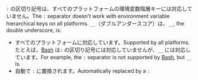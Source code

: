 <span data-ttu-id="85dcd-101">`:` の区切り記号は、すべてのプラットフォームの環境変数階層キーには対応していません。</span><span class="sxs-lookup"><span data-stu-id="85dcd-101">The `:` separator doesn't work with environment variable hierarchical keys on all platforms.</span></span> <span data-ttu-id="85dcd-102">`__`（ダブルアンダースコア）は、</span><span class="sxs-lookup"><span data-stu-id="85dcd-102">`__`, the double underscore, is:</span></span>

* <span data-ttu-id="85dcd-103">すべてのプラットフォームに対応しています。</span><span class="sxs-lookup"><span data-stu-id="85dcd-103">Supported by all platforms.</span></span> <span data-ttu-id="85dcd-104">たとえば、[Bash](https://linuxhint.com/bash-environment-variables/) は`:` の区切り記号には対応していませんが、`__` には対応しています。</span><span class="sxs-lookup"><span data-stu-id="85dcd-104">For example, the `:` separator is not supported by [Bash](https://linuxhint.com/bash-environment-variables/), but `__` is.</span></span>
* <span data-ttu-id="85dcd-105">自動で `:` に置換されます。</span><span class="sxs-lookup"><span data-stu-id="85dcd-105">Automatically replaced by a `:`</span></span>